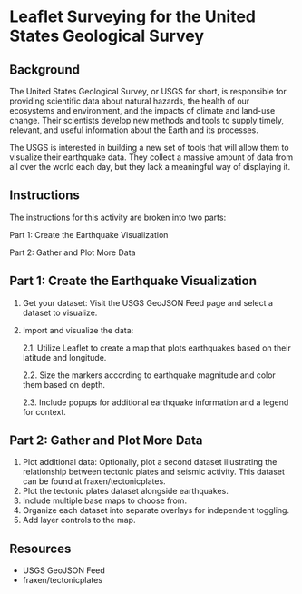 # Leaflet Surveying for the United States Geological Survey

## Background
The United States Geological Survey, or USGS for short, is responsible for providing scientific data about natural hazards, the health of our ecosystems and environment, and the impacts of climate and land-use change. Their scientists develop new methods and tools to supply timely, relevant, and useful information about the Earth and its processes.

The USGS is interested in building a new set of tools that will allow them to visualize their earthquake data. They collect a massive amount of data from all over the world each day, but they lack a meaningful way of displaying it.

## Instructions
The instructions for this activity are broken into two parts:

Part 1: Create the Earthquake Visualization

Part 2: Gather and Plot More Data

## Part 1: Create the Earthquake Visualization
1. Get your dataset: Visit the USGS GeoJSON Feed page and select a dataset to visualize.
2. Import and visualize the data:
   
    2.1. Utilize Leaflet to create a map that plots earthquakes based on their latitude and longitude.
   
    2.2. Size the markers according to earthquake magnitude and color them based on depth.
   
    2.3. Include popups for additional earthquake information and a legend for context.

## Part 2: Gather and Plot More Data
1. Plot additional data: Optionally, plot a second dataset illustrating the relationship between tectonic plates and seismic activity. This dataset can be found at fraxen/tectonicplates.
2. Plot the tectonic plates dataset alongside earthquakes.
3. Include multiple base maps to choose from.
4. Organize each dataset into separate overlays for independent toggling.
5. Add layer controls to the map.

## Resources
- USGS GeoJSON Feed
- fraxen/tectonicplates
